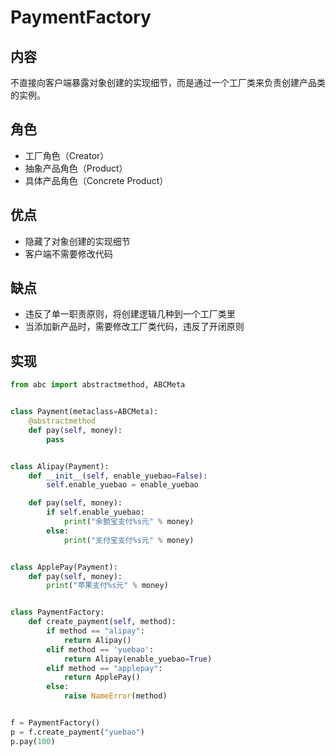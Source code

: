 # PaymentFactory

## 内容

不直接向客户端暴露对象创建的实现细节，而是通过一个工厂类来负责创建产品类的实例。

## 角色

- 工厂角色（Creator）
- 抽象产品角色（Product）
- 具体产品角色（Concrete Product）

## 优点

- 隐藏了对象创建的实现细节
- 客户端不需要修改代码

## 缺点

- 违反了单一职责原则，将创建逻辑几种到一个工厂类里
- 当添加新产品时，需要修改工厂类代码，违反了开闭原则

## 实现

```python
from abc import abstractmethod, ABCMeta


class Payment(metaclass=ABCMeta):
    @abstractmethod
    def pay(self, money):
        pass


class Alipay(Payment):
    def __init__(self, enable_yuebao=False):
        self.enable_yuebao = enable_yuebao

    def pay(self, money):
        if self.enable_yuebao:
            print("余额宝支付%s元" % money)
        else:
            print("支付宝支付%s元" % money)


class ApplePay(Payment):
    def pay(self, money):
        print("苹果支付%s元" % money)


class PaymentFactory:
    def create_payment(self, method):
        if method == "alipay":
            return Alipay()
        elif method == 'yuebao':
            return Alipay(enable_yuebao=True)
        elif method == "applepay":
            return ApplePay()
        else:
            raise NameError(method)


f = PaymentFactory()
p = f.create_payment("yuebao")
p.pay(100)
```

